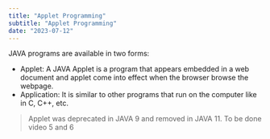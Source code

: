 ```yaml
---
title: "Applet Programming"
subtitle: "Applet Programming"
date: "2023-07-12"
---
```


JAVA programs are available in two forms:

- Applet: A JAVA Applet is a program that appears embedded in a web document and applet come into effect when the browser browse the webpage.
- Application: It is similar to other programs that run on the computer like in C, C++, etc.

> Applet was deprecated in JAVA 9 and removed in JAVA 11. To be done video 5 and 6







